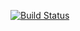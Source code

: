 [![Build Status](https://travis-ci.org/ipa320/cob_object_perception.svg?branch=indigo_dev)](https://travis-ci.org/ipa320/cob_object_perception)

